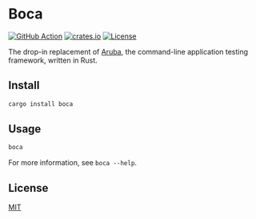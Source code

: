 # Boca

[![GitHub Action](https://img.shields.io/github/actions/workflow/status/raviqqe/boca/test.yaml?branch=main&style=flat-square)](https://github.com/raviqqe/boca/actions)
[![crates.io](https://img.shields.io/crates/v/boca?style=flat-square)](https://crates.io/crates/boca)
[![License](https://img.shields.io/crates/l/boca?style=flat-square)](#license)

The drop-in replacement of [Aruba](https://github.com/cucumber/aruba), the command-line application testing framework, written in Rust.

## Install

```sh
cargo install boca
```

## Usage

```sh
boca
```

For more information, see `boca --help`.

## License

[MIT](LICENSE)
